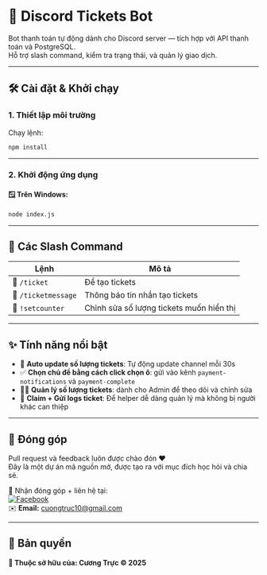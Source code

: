 # 💸 Discord Tickets Bot

Bot thanh toán tự động dành cho Discord server — tích hợp với API thanh toán và PostgreSQL.  
Hỗ trợ slash command, kiểm tra trạng thái, và quản lý giao dịch.

---

## 🛠 Cài đặt & Khởi chạy

### 1. Thiết lập môi trường

Chạy lệnh:

```cmd
npm install
```

---

### 2. Khởi động ứng dụng
#### 🪟 Trên Windows:
```cmd
node index.js
```

---

## 💬 Các Slash Command

| Lệnh | Mô tả |
|------|-------|
| 🎫 `/ticket`       | Để tạo tickets |
| 📢 `/ticketmessage` | Thông báo tin nhắn tạo tickets |
| 🔄 `!setcounter`    | Chỉnh sửa số lượng tickets muốn hiển thị |

---

## ✨ Tính năng nổi bật

- 🔄 **Auto update số lượng tickets**: Tự động update channel mỗi 30s 
- ✅ **Chọn chủ đề bằng cách click chọn ô**: gửi vào kênh `payment-notifications` và `payment-complete`  
- 👨‍💼 **Quản lý số lượng tickets**: dành cho Admin để theo dõi và chỉnh sửa  
- 📝 **Claim + Gửi logs ticket**: Để helper dễ dàng quản lý mà không bị người khác can thiệp

---

## 🤝 Đóng góp

Pull request và feedback luôn được chào đón ❤️  
Đây là một dự án mã nguồn mở, được tạo ra với mục đích học hỏi và chia sẻ.  

📩 Nhận đóng góp + liên hệ tại:  
[![Facebook](https://img.shields.io/badge/Facebook-Cương_Trực-blue?logo=facebook&style=flat-square)](https://facebook.com/npctruc)  
✉️ **Email:** [cuongtruc10@gmail.com](mailto:cuongtruc10@gmail.com)

---

## 📜 Bản quyền

**🔐 Thuộc sở hữu của: Cương Trực © 2025**

